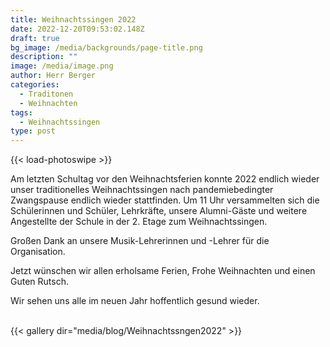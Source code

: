 ```yaml
---
title: Weihnachtssingen 2022
date: 2022-12-20T09:53:02.148Z
draft: true
bg_image: /media/backgrounds/page-title.png
description: ""
image: /media/image.png
author: Herr Berger
categories:
  - Traditonen
  - Weihnachten
tags:
  - Weihnachtssingen
type: post
---
```

{{< load-photoswipe >}}

A﻿m letzten Schultag vor den Weihnachtsferien konnte 2022 endlich wieder unser traditionelles Weihnachtssingen nach pandemiebedingter Zwangspause endlich wieder stattfinden. Um 11 Uhr versammelten sich die Schülerinnen und Schüler, Lehrkräfte, unsere Alumni-Gäste und weitere Angestellte der Schule in der 2. Etage zum Weihnachtssingen. 

G﻿roßen Dank an unsere Musik-Lehrerinnen und -Lehrer für die Organisation. 

J﻿etzt wünschen wir allen erholsame Ferien, Frohe Weihnachten und einen Guten Rutsch. 

W﻿ir sehen uns alle im neuen Jahr hoffentlich gesund wieder. 

<br>
{{< gallery dir="media/blog/Weihnachtssngen2022" >}}